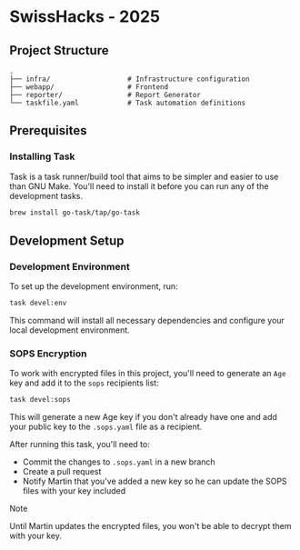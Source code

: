 # SwissHacks - 2025

## Project Structure

```
.
├── infra/                   # Infrastructure configuration
├── webapp/                  # Frontend
├── reporter/                # Report Generator
└── taskfile.yaml            # Task automation definitions
```

## Prerequisites

### Installing Task

Task is a task runner/build tool that aims to be simpler and easier to use than
GNU Make. You'll need to install it before you can run any of the development
tasks.

```bash
brew install go-task/tap/go-task
```

## Development Setup

### Development Environment

To set up the development environment, run:

```bash
task devel:env
```

This command will install all necessary dependencies and configure your local
development environment.

### SOPS Encryption

To work with encrypted files in this project, you'll need to generate an `Age`
key and add it to the `sops` recipients list:

```bash
task devel:sops
```

This will generate a new Age key if you don't already have one and add your
public key to the `.sops.yaml` file as a recipient.

After running this task, you'll need to:

- Commit the changes to `.sops.yaml` in a new branch
- Create a pull request
- Notify Martin that you've added a new key so he can update the SOPS files with your key included

> [!NOTE]  
> Until Martin updates the encrypted files, you won't be able to decrypt them with your key.

